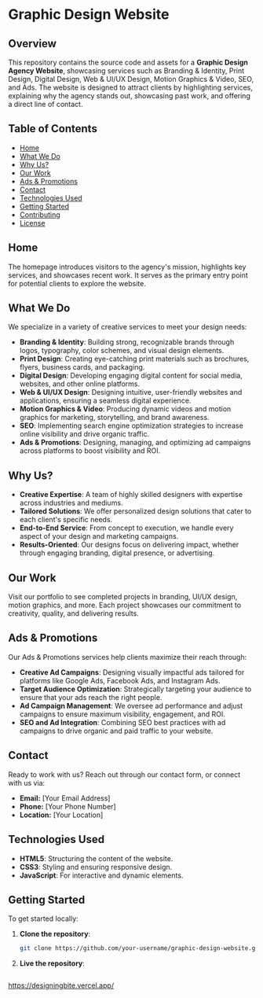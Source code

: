 # Graphic Design Website

## Overview

This repository contains the source code and assets for a **Graphic Design Agency Website**, showcasing services such as Branding & Identity, Print Design, Digital Design, Web & UI/UX Design, Motion Graphics & Video, SEO, and Ads. The website is designed to attract clients by highlighting services, explaining why the agency stands out, showcasing past work, and offering a direct line of contact.

## Table of Contents

- [Home](#home)
- [What We Do](#what-we-do)
- [Why Us?](#why-us)
- [Our Work](#our-work)
- [Ads & Promotions](#ads--promotions)
- [Contact](#contact)
- [Technologies Used](#technologies-used)
- [Getting Started](#getting-started)
- [Contributing](#contributing)
- [License](#license)

## Home

The homepage introduces visitors to the agency's mission, highlights key services, and showcases recent work. It serves as the primary entry point for potential clients to explore the website.

## What We Do

We specialize in a variety of creative services to meet your design needs:

- **Branding & Identity**: Building strong, recognizable brands through logos, typography, color schemes, and visual design elements.
- **Print Design**: Creating eye-catching print materials such as brochures, flyers, business cards, and packaging.
- **Digital Design**: Developing engaging digital content for social media, websites, and other online platforms.
- **Web & UI/UX Design**: Designing intuitive, user-friendly websites and applications, ensuring a seamless digital experience.
- **Motion Graphics & Video**: Producing dynamic videos and motion graphics for marketing, storytelling, and brand awareness.
- **SEO**: Implementing search engine optimization strategies to increase online visibility and drive organic traffic.
- **Ads & Promotions**: Designing, managing, and optimizing ad campaigns across platforms to boost visibility and ROI.

## Why Us?

- **Creative Expertise**: A team of highly skilled designers with expertise across industries and mediums.
- **Tailored Solutions**: We offer personalized design solutions that cater to each client's specific needs.
- **End-to-End Service**: From concept to execution, we handle every aspect of your design and marketing campaigns.
- **Results-Oriented**: Our designs focus on delivering impact, whether through engaging branding, digital presence, or advertising.

## Our Work

Visit our portfolio to see completed projects in branding, UI/UX design, motion graphics, and more. Each project showcases our commitment to creativity, quality, and delivering results.

## Ads & Promotions

Our Ads & Promotions services help clients maximize their reach through:

- **Creative Ad Campaigns**: Designing visually impactful ads tailored for platforms like Google Ads, Facebook Ads, and Instagram Ads.
- **Target Audience Optimization**: Strategically targeting your audience to ensure that your ads reach the right people.
- **Ad Campaign Management**: We oversee ad performance and adjust campaigns to ensure maximum visibility, engagement, and ROI.
- **SEO and Ad Integration**: Combining SEO best practices with ad campaigns to drive organic and paid traffic to your website.

## Contact

Ready to work with us? Reach out through our contact form, or connect with us via:

- **Email:** [Your Email Address]
- **Phone:** [Your Phone Number]
- **Location:** [Your Location]

## Technologies Used

- **HTML5**: Structuring the content of the website.
- **CSS3**: Styling and ensuring responsive design.
- **JavaScript**: For interactive and dynamic elements.

## Getting Started

To get started locally:

1. **Clone the repository**:  
   ```bash
   git clone https://github.com/your-username/graphic-design-website.git


2. **Live the repository**:  
   ```bash
https://designingbite.vercel.app/
